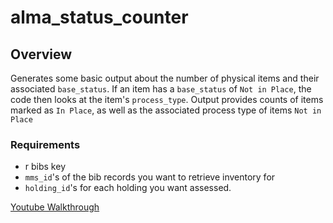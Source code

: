 # alma_status_counter

## Overview
Generates some basic output about the number of physical items and their associated `base_status`. If an item has a `base_status` of `Not in Place`, the code then looks at the item's `process_type`. Output provides counts of items marked as `In Place`, as well as the associated process type of items `Not in Place`

### Requirements
- r bibs key
- `mms_id`'s of the bib records you want to retrieve inventory for
- `holding_id`'s for each holding you want assessed.

[Youtube Walkthrough](https://youtu.be/c6IPba_NOlA)
